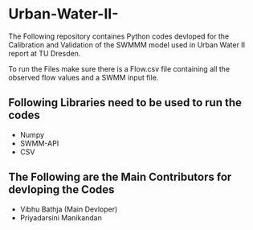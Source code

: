 # Urban-Water-II-

The Following repository containes Python codes devloped for the Calibration and Validation of the SWMMM model used in Urban Water II report at TU Dresden. 

To run the Files make sure there is a Flow.csv file containing all the observed flow values and a SWMM input file. 

## Following Libraries need to be used to run the codes
- Numpy
- SWMM-API
- CSV

## The Following are the Main Contributors for devloping the Codes

- Vibhu Bathja (Main Devloper)
- Priyadarsini Manikandan 
